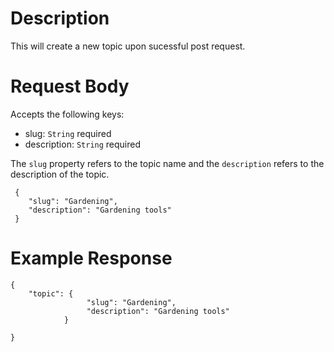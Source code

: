 # Description

This will create a new topic upon sucessful post request.

# Request Body

Accepts the following keys:

- slug: `String` required
- description: `String` required

The `slug` property refers to the topic name and the `description` refers to the description of the topic.

```
 {
    "slug": "Gardening",
    "description": "Gardening tools"
 }

```

# Example Response

```
{
    "topic": {
                 "slug": "Gardening",
                 "description": "Gardening tools"
            }

}

```
